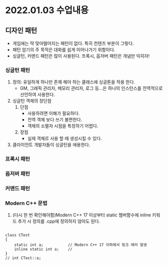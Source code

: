 # 2022.01.03 수업내용
## 디자인 패턴
* 게임에는 딱 맞아떨어지는 패턴이 없다. 특히 컨텐츠 부분이 그렇다.
* 패턴 암기의 주 목적은 대화를 쉽게 이어나가기 위함이다.
* 싱글턴, 커맨드 패턴은 많이 사용된다. 프록시, 옵저버 패턴은 개념만 익히자!
### 싱글턴 패턴
1. 정의: 유일하게 하나만 존재 해야 하는 클래스에 싱글톤을 적용 한다.
    * GM, 그래픽 관리자, 메모리 관리자, 로그 등...은 하나의 인스턴스를 전역적으로 선언하여 사용한다.
2. 싱글턴 객체의 장단점
    1) 단점
        * 사용하려면 이해가 필요하다.
        * 전역 객체 보다 쓰기 불편한다.
        * 객체의 소멸자 시점을 특정하기 어렵다.
    2) 장점
        * 실제 객체르 사용 할 때 생성시킬 수 있다.
3. 클라이언트 개발자들이 싱글턴을 애용한다.
### 프록시 패턴
### 옵저버 패턴
### 커맨드 패턴

### Modern C++ 문법
1. (다시 한 번 확인해야함)Modern C++ 17 이상부터 static 멤버함수에 inline 키워드 추가 시 정의를 .cpp에 정의하지 않아도 된다.
<pre><code>
class CTest
{
    static int a;           // Modern C++ 17 이하에서 링크 에러 발생
    inline static int a;    // 
}
// int CTest::a;            
</code></pre>
